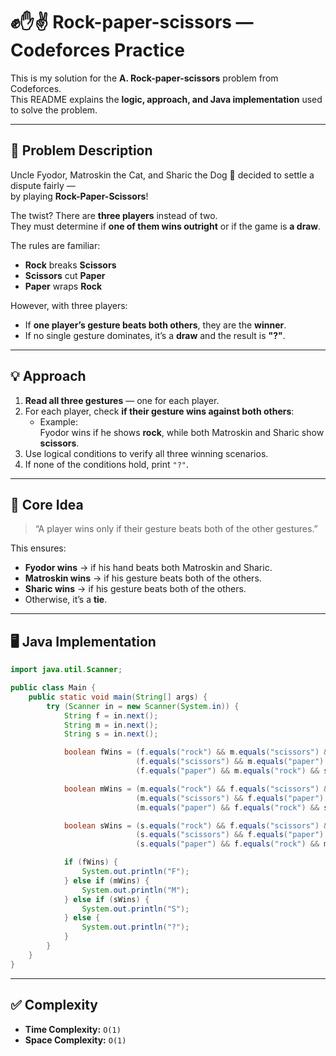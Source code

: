 # ✊✋✌️ Rock-paper-scissors — Codeforces Practice

This is my solution for the **A. Rock-paper-scissors** problem from Codeforces.  
This README explains the **logic, approach, and Java implementation** used to solve the problem.

---

## 📄 Problem Description

Uncle Fyodor, Matroskin the Cat, and Sharic the Dog 🐾 decided to settle a dispute fairly —  
by playing **Rock-Paper-Scissors**!

The twist? There are **three players** instead of two.  
They must determine if **one of them wins outright** or if the game is **a draw**.

The rules are familiar:
- **Rock** breaks **Scissors**  
- **Scissors** cut **Paper**  
- **Paper** wraps **Rock**

However, with three players:
- If **one player’s gesture beats both others**, they are the **winner**.
- If no single gesture dominates, it’s a **draw** and the result is **"?"**.


---

## 💡 Approach

1. **Read all three gestures** — one for each player.  
2. For each player, check **if their gesture wins against both others**:
   - Example:  
     Fyodor wins if he shows **rock**, while both Matroskin and Sharic show **scissors**.  
3. Use logical conditions to verify all three winning scenarios.  
4. If none of the conditions hold, print `"?"`.

---

## 🧠 Core Idea

> “A player wins only if their gesture beats both of the other gestures.”

This ensures:
- **Fyodor wins** → if his hand beats both Matroskin and Sharic.  
- **Matroskin wins** → if his gesture beats both of the others.  
- **Sharic wins** → if his gesture beats both of the others.  
- Otherwise, it’s a **tie**.

---

## 🖥️ Java Implementation

```java
import java.util.Scanner;

public class Main {
    public static void main(String[] args) {
        try (Scanner in = new Scanner(System.in)) {
            String f = in.next();
            String m = in.next();
            String s = in.next();

            boolean fWins = (f.equals("rock") && m.equals("scissors") && s.equals("scissors")) ||
                            (f.equals("scissors") && m.equals("paper") && s.equals("paper")) ||
                            (f.equals("paper") && m.equals("rock") && s.equals("rock"));

            boolean mWins = (m.equals("rock") && f.equals("scissors") && s.equals("scissors")) ||
                            (m.equals("scissors") && f.equals("paper") && s.equals("paper")) ||
                            (m.equals("paper") && f.equals("rock") && s.equals("rock"));

            boolean sWins = (s.equals("rock") && f.equals("scissors") && m.equals("scissors")) ||
                            (s.equals("scissors") && f.equals("paper") && m.equals("paper")) ||
                            (s.equals("paper") && f.equals("rock") && m.equals("rock"));

            if (fWins) {
                System.out.println("F");
            } else if (mWins) {
                System.out.println("M");
            } else if (sWins) {
                System.out.println("S");
            } else {
                System.out.println("?");
            }
        }
    }
}
```
---
## ✅ Complexity
- **Time Complexity:** `O(1)`
- **Space Complexity:** `O(1)`

